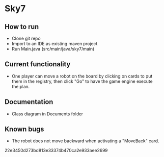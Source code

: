 # Sky7

## How to run
- Clone git repo
- Import to an IDE as existing maven project
- Run Main.java (src/main/java/sky7/main)

## Current functionality
- One player can move a robot on the board by clicking on cards to put them in the registry, then click "Go" to have the game engine execute the plan.

## Documentation
- Class diagram in Documents folder

## Known bugs
- The robot does not move backward when activating a "MoveBack" card.


22e3450d273bd813e33374b470ca2e933aee2699
